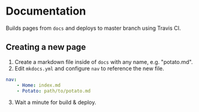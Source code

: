 # Documentation
Builds pages from `docs` and deploys to master branch using Travis CI.

## Creating a new page
1. Create a markdown file inside of `docs` with any name, e.g. "potato.md".
2. Edit `mkdocs.yml` and configure `nav` to reference the new file.
```yml
nav:
    - Home: index.md
    - Potato: path/to/potato.md
```
3. Wait a minute for build & deploy.